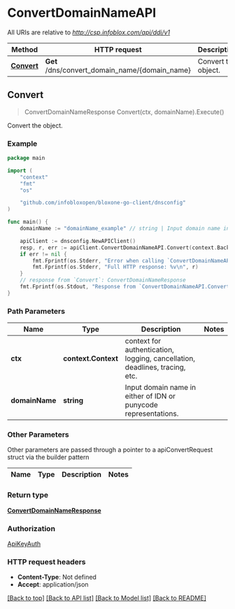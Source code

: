 # ConvertDomainNameAPI

All URIs are relative to *http://csp.infoblox.com/api/ddi/v1*

Method | HTTP request | Description
------------- | ------------- | -------------
[**Convert**](ConvertDomainNameAPI.md#Convert) | **Get** /dns/convert_domain_name/{domain_name} | Convert the object.



## Convert

> ConvertDomainNameResponse Convert(ctx, domainName).Execute()

Convert the object.



### Example

```go
package main

import (
	"context"
	"fmt"
	"os"

	"github.com/infobloxopen/bloxone-go-client/dnsconfig"
)

func main() {
	domainName := "domainName_example" // string | Input domain name in either of IDN or punycode representations.

	apiClient := dnsconfig.NewAPIClient()
	resp, r, err := apiClient.ConvertDomainNameAPI.Convert(context.Background(), domainName).Execute()
	if err != nil {
		fmt.Fprintf(os.Stderr, "Error when calling `ConvertDomainNameAPI.Convert``: %v\n", err)
		fmt.Fprintf(os.Stderr, "Full HTTP response: %v\n", r)
	}
	// response from `Convert`: ConvertDomainNameResponse
	fmt.Fprintf(os.Stdout, "Response from `ConvertDomainNameAPI.Convert`: %v\n", resp)
}
```

### Path Parameters


Name | Type | Description  | Notes
------------- | ------------- | ------------- | -------------
**ctx** | **context.Context** | context for authentication, logging, cancellation, deadlines, tracing, etc.
**domainName** | **string** | Input domain name in either of IDN or punycode representations. | 

### Other Parameters

Other parameters are passed through a pointer to a apiConvertRequest struct via the builder pattern


Name | Type | Description  | Notes
------------- | ------------- | ------------- | -------------


### Return type

[**ConvertDomainNameResponse**](ConvertDomainNameResponse.md)

### Authorization

[ApiKeyAuth](../README.md#ApiKeyAuth)

### HTTP request headers

- **Content-Type**: Not defined
- **Accept**: application/json

[[Back to top]](#) [[Back to API list]](../README.md#documentation-for-api-endpoints)
[[Back to Model list]](../README.md#documentation-for-models)
[[Back to README]](../README.md)

